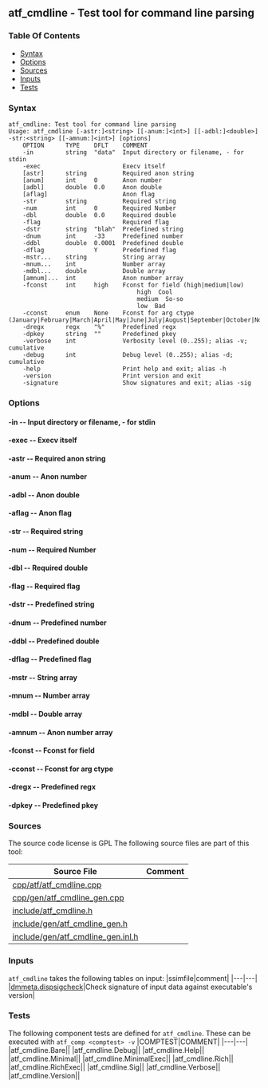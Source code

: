 ## atf_cmdline - Test tool for command line parsing


### Table Of Contents
<a href="#table-of-contents"></a>
* [Syntax](#syntax)
* [Options](#options)
* [Sources](#sources)
* [Inputs](#inputs)
* [Tests](#tests)

### Syntax
<a href="#syntax"></a>
```
atf_cmdline: Test tool for command line parsing
Usage: atf_cmdline [-astr:]<string> [[-anum:]<int>] [[-adbl:]<double>] -str:<string> [[-amnum:]<int>] [options]
    OPTION      TYPE    DFLT    COMMENT
    -in         string  "data"  Input directory or filename, - for stdin
    -exec                       Execv itself
    [astr]      string          Required anon string
    [anum]      int     0       Anon number
    [adbl]      double  0.0     Anon double
    [aflag]                     Anon flag
    -str        string          Required string
    -num        int     0       Required Number
    -dbl        double  0.0     Required double
    -flag                       Required flag
    -dstr       string  "blah"  Predefined string
    -dnum       int     -33     Predefined number
    -ddbl       double  0.0001  Predefined double
    -dflag              Y       Predefined flag
    -mstr...    string          String array
    -mnum...    int             Number array
    -mdbl...    double          Double array
    [amnum]...  int             Anon number array
    -fconst     int     high    Fconst for field (high|medium|low)
                                    high  Cool
                                    medium  So-so
                                    low  Bad
    -cconst     enum    None    Fconst for arg ctype (January|February|March|April|May|June|July|August|September|October|November|December|None)
    -dregx      regx    "%"     Predefined regx
    -dpkey      string  ""      Predefined pkey
    -verbose    int             Verbosity level (0..255); alias -v; cumulative
    -debug      int             Debug level (0..255); alias -d; cumulative
    -help                       Print help and exit; alias -h
    -version                    Print version and exit
    -signature                  Show signatures and exit; alias -sig

```

### Options
<a href="#options"></a>

#### -in -- Input directory or filename, - for stdin
<a href="#-in"></a>

#### -exec -- Execv itself
<a href="#-exec"></a>

#### -astr -- Required anon string
<a href="#-astr"></a>

#### -anum -- Anon number
<a href="#-anum"></a>

#### -adbl -- Anon double
<a href="#-adbl"></a>

#### -aflag -- Anon flag
<a href="#-aflag"></a>

#### -str -- Required string
<a href="#-str"></a>

#### -num -- Required Number
<a href="#-num"></a>

#### -dbl -- Required double
<a href="#-dbl"></a>

#### -flag -- Required flag
<a href="#-flag"></a>

#### -dstr -- Predefined string
<a href="#-dstr"></a>

#### -dnum -- Predefined number
<a href="#-dnum"></a>

#### -ddbl -- Predefined double
<a href="#-ddbl"></a>

#### -dflag -- Predefined flag
<a href="#-dflag"></a>

#### -mstr -- String array
<a href="#-mstr"></a>

#### -mnum -- Number array
<a href="#-mnum"></a>

#### -mdbl -- Double array
<a href="#-mdbl"></a>

#### -amnum -- Anon number array
<a href="#-amnum"></a>

#### -fconst -- Fconst for field
<a href="#-fconst"></a>

#### -cconst -- Fconst for arg ctype
<a href="#-cconst"></a>

#### -dregx -- Predefined regx
<a href="#-dregx"></a>

#### -dpkey -- Predefined pkey
<a href="#-dpkey"></a>

### Sources
<a href="#sources"></a>
The source code license is GPL
The following source files are part of this tool:

|Source File|Comment|
|---|---|
|[cpp/atf/atf_cmdline.cpp](/cpp/atf/atf_cmdline.cpp)||
|[cpp/gen/atf_cmdline_gen.cpp](/cpp/gen/atf_cmdline_gen.cpp)||
|[include/atf_cmdline.h](/include/atf_cmdline.h)||
|[include/gen/atf_cmdline_gen.h](/include/gen/atf_cmdline_gen.h)||
|[include/gen/atf_cmdline_gen.inl.h](/include/gen/atf_cmdline_gen.inl.h)||

### Inputs
<a href="#inputs"></a>
`atf_cmdline` takes the following tables on input:
|ssimfile|comment|
|---|---|
|[dmmeta.dispsigcheck](/txt/ssimdb/dmmeta/dispsigcheck.md)|Check signature of input data against executable's version|

### Tests
<a href="#tests"></a>
The following component tests are defined for `atf_cmdline`.
These can be executed with `atf_comp <comptest> -v`
|COMPTEST|COMMENT|
|---|---|
|atf_cmdline.Bare||
|atf_cmdline.Debug||
|atf_cmdline.Help||
|atf_cmdline.Minimal||
|atf_cmdline.MinimalExec||
|atf_cmdline.Rich||
|atf_cmdline.RichExec||
|atf_cmdline.Sig||
|atf_cmdline.Verbose||
|atf_cmdline.Version||

